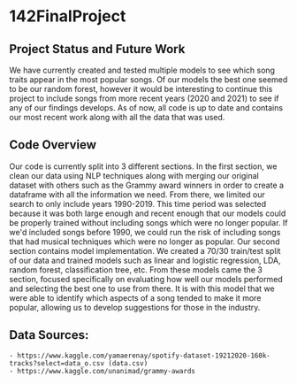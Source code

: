 # 142FinalProject

## Project Status and Future Work
We have currently created and tested multiple models to see which song traits appear in the most popular songs. Of our models the best one seemed to be our random forest, however it would be interesting to continue this project to include songs from more recent years (2020 and 2021) to see if any of our findings develops. As of now, all code is up to date and contains our most recent work along with all the data that was used.


## Code Overview
Our code is currently split into 3 different sections. In the first section, we clean our data using NLP techniques along with merging our original dataset with others such as the Grammy award winners in order to create a dataframe with all the information we need. From there, we limited our search to only include years 1990-2019. This time period was selected because it was both large enough and recent enough that our models could be properly trained without including songs which were no longer popular. If we'd included songs before 1990, we could run the risk of including songs that had musical techniques which were no longer as popular. Our second section contains model implementation. We created a 70/30 train/test split of our data and trained models such as linear and logistic regression, LDA, random forest, classification tree, etc. From these models came the 3 section, focused specifically on evaluating how well our models performed and selecting the best one to use from there. It is with this model that we were able to identify which aspects of a song tended to make it more popular, allowing us to develop suggestions for those in the industry. 


## Data Sources: 
    - https://www.kaggle.com/yamaerenay/spotify-dataset-19212020-160k-tracks?select=data_o.csv (data.csv)
    - https://www.kaggle.com/unanimad/grammy-awards

    
 